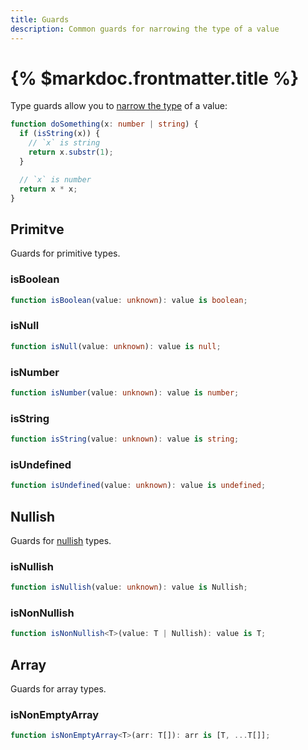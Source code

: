 ```yaml
---
title: Guards
description: Common guards for narrowing the type of a value
---
```


# {% $markdoc.frontmatter.title %}

Type guards allow you to [narrow the type](https://www.typescriptlang.org/docs/handbook/2/narrowing.html) of a value:

```ts
function doSomething(x: number | string) {
  if (isString(x)) {
    // `x` is string
    return x.substr(1);
  }

  // `x` is number
  return x * x;
}
```

## Primitve

Guards for primitive types.

### isBoolean

```ts
function isBoolean(value: unknown): value is boolean;
```

### isNull

```ts
function isNull(value: unknown): value is null;
```

### isNumber

```ts
function isNumber(value: unknown): value is number;
```

### isString

```ts
function isString(value: unknown): value is string;
```

### isUndefined

```ts
function isUndefined(value: unknown): value is undefined;
```

## Nullish

Guards for [nullish](https://developer.mozilla.org/en-US/docs/Glossary/Nullish) types.

### isNullish

```ts
function isNullish(value: unknown): value is Nullish;
```

### isNonNullish

```ts
function isNonNullish<T>(value: T | Nullish): value is T;
```

## Array

Guards for array types.

### isNonEmptyArray

```ts
function isNonEmptyArray<T>(arr: T[]): arr is [T, ...T[]];
```
